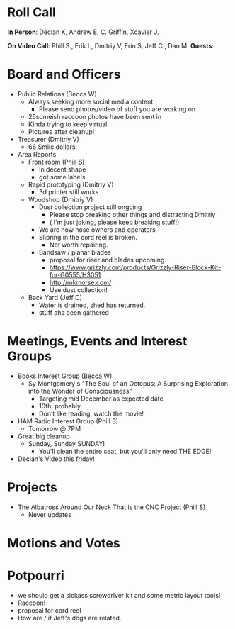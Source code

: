 Roll Call
=========
**In Person**:   Declan K, Andrew E, C. Griffin, Xcavier J.

**On Video Call**:  Phill S., Erik L, Dmitriy V, Erin S, Jeff C., Dan M.
**Guests**: 

Board and Officers
==================
- Public Relations (Becca W)
  - Always seeking more social media content
    - Please send photos/video of stuff you are working on
  - 25someish raccoon photos have been sent in
  - Kinda trying to keep virtual
  - Pictures after cleanup!
- Treasurer (Dmitriy V)
  - 66 Smile dollars!
- Area Reports
  - Front room (Phill S)
    - In decent shape
    - got some labels
  - Rapid prototyping (Dmitriy V)
    - 3d printer still works
  - Woodshop (Dmitriy V)
    - Dust collection project still ongoing
      - Please stop breaking other things and distracting Dmitriy
      - ( I'm just joking, please keep breaking stuff!)
    - We are now hose owners and operators
    - Slipring in the cord reel is broken. 
       - Not worth repairing.
    - Bandsaw / planar blades
      - proposal for riser and blades upcoming.
      - https://www.grizzly.com/products/Grizzly-Riser-Block-Kit-for-G0555/H3051
      - http://mkmorse.com/
      - Use dust collection!
  - Back Yard (Jeff C)
    - Water is drained, shed has returned.
    - stuff ahs been gathered

Meetings, Events and Interest Groups
====================================
- Books Interest Group (Becca W)
  - Sy Montgomery's "The Soul of an Octopus: A Surprising Exploration into the Wonder of Consciousness"
    - Targeting mid December as expected date
    - 10th, probably
    - Don't like reading, watch the movie! 
- HAM Radio Interest Group (Phill S)
  - Tomorrow @ 7PM
- Great big cleanup 
  - Sunday, Sunday SUNDAY! 
    - You'll clean the entire seat, but you'll only need THE EDGE!
- Declan's Video this friday!
  
Projects
========
- The Albatross Around Our Neck That is the CNC Project (Phill S)
  - Never updates

Motions and Votes
=================

Potpourri
=========
- we should get a sickass screwdriver kit and some metric layout tools!
- Raccoon!
- proposal for cord reel
- How are / if Jeff's dogs are related. 
